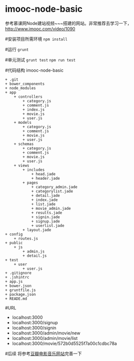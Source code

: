 # imooc-node-basic
参考慕课网Node建站视频~~~搭建的网站。非常推荐去学习一下，http://www.imooc.com/video/1090

#安装项目所需环境
`npm install`

#运行
`grunt`

#单元测试
`grunt test`
`npm run test`

#代码结构
imooc-node-basic

    + .git
    + bower_components
    + node_modules
    + app
        + controllers
            + category.js
            + comment.js
            + index.js
            + movie.js
            + user.js
        + models
            + category.js
            + comment.js
            + movie.js
            + user.js
        + schemas
            + category.js
            + comment.js
            + movie.js
            + user.js
        + views
            + includes
                + head.jade
                + header.jade
            + pages
                + category_admin.jade
                + categorylist.jade
                + detail.jade
                + index.jade
                + list.jade
                + movie_admin.jade
                + results.jade
                + signin.jade
                + signup.jade
                + userlist.jade
            + layout.jade
    + config
        + routes.js
    + public
        + js
            + admin.js
            + detail.js
    + test
        + user
            + user.js
    + .gitignore
    + .jshintrc
    + app.js
    + bower.json
    + gruntfile.js
    + package.json
    + READE.md    


#URL
+ localhost:3000
+ localhost:3000/signup
+ localhost:3000/signin
+ localhost:3000/admin/movie/new
+ localhost:3000/admin/movie/list
+ localhost:3000/movie/572b0d5525f7a00c1cdbc78a


#后续
将参考[豆瓣电影音乐网站](https://github.com/Loogeek/douban_Website)完善一下
